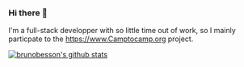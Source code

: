 ### Hi there 👋

I'm a full-stack developper with so little time out of work, so I mainly particpate to the <https://www.Camptocamp.org> project.

[![brunobesson's github stats](https://github-readme-stats.vercel.app/api?username=brunobesson&count_private=true&show_icons=true&theme=radical&hide_rank=false)](https://github.com/anuraghazra/github-readme-stats)

<!--
**brunobesson/brunobesson** is a ✨ _special_ ✨ repository because its `README.md` (this file) appears on your GitHub profile.

Here are some ideas to get you started:

- 🔭 I’m currently working on ...
- 🌱 I’m currently learning ...
- 👯 I’m looking to collaborate on ...
- 🤔 I’m looking for help with ...
- 💬 Ask me about ...
- 📫 How to reach me: ...
- 😄 Pronouns: ...
- ⚡ Fun fact: ...
-->
